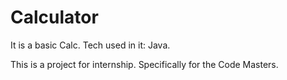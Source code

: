 # Calculator

It is a basic Calc. Tech used in it: Java.

This is a project for internship. Specifically for the Code Masters.
